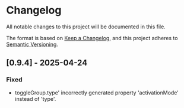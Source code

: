 # Changelog

All notable changes to this project will be documented in this file.

The format is based on [Keep a Changelog](https://keepachangelog.com/en/1.1.0/),
and this project adheres to [Semantic Versioning](https://semver.org/spec/v2.0.0.html).

## [0.9.4] - 2025-04-24

### Fixed

- toggleGroup.type' incorrectly generated property 'activationMode' instead of 'type'.
